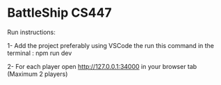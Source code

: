 # BattleShip CS447

Run instructions:

1- Add the project preferably using VSCode the run this command in the terminal : npm run dev

2- For each player open http://127.0.0.1:34000 in your browser tab (Maximum 2 players)
